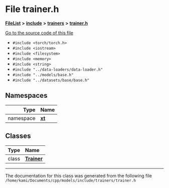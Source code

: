 

# File trainer.h



[**FileList**](files.md) **>** [**include**](dir_d44c64559bbebec7f509842c48db8b23.md) **>** [**trainers**](dir_73f622148a13e0576f0e4ec926ecde91.md) **>** [**trainer.h**](trainer_8h.md)

[Go to the source code of this file](trainer_8h_source.md)



* `#include <torch/torch.h>`
* `#include <iostream>`
* `#include <filesystem>`
* `#include <memory>`
* `#include <string>`
* `#include "../data-loaders/data-loader.h"`
* `#include "../models/base.h"`
* `#include "../datasets/base/base.h"`













## Namespaces

| Type | Name |
| ---: | :--- |
| namespace | [**xt**](namespacext.md) <br> |


## Classes

| Type | Name |
| ---: | :--- |
| class | [**Trainer**](classxt_1_1Trainer.md) <br> |



















































------------------------------
The documentation for this class was generated from the following file `/home/kami/Documents/cpp/models/include/trainers/trainer.h`

